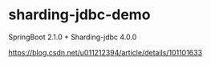 # sharding-jdbc-demo
SpringBoot 2.1.0 + Sharding-jdbc 4.0.0

https://blog.csdn.net/u011212394/article/details/101101633
